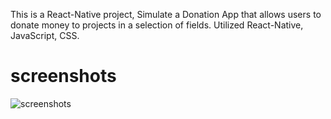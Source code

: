This is a React-Native project,
Simulate a Donation App that allows users to donate money to projects in a selection of fields.
Utilized React-Native, JavaScript, CSS.

# screenshots

![screenshots](https://github.com/kfirkoren/DonationApp/assets/104307794/9b4c0ee3-1953-4aa3-8d2b-5886426046a4)
